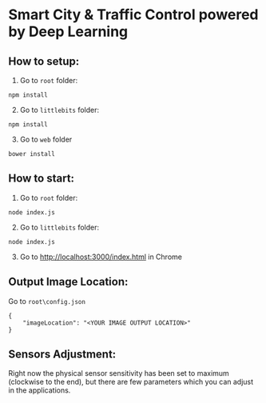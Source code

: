 # Smart City & Traffic Control powered by Deep Learning

## How to setup:
1. Go to ```root``` folder:
  ```
  npm install
  ```

2. Go to ```littlebits``` folder:
  ```
  npm install
  ```

3. Go to ```web``` folder
  ```
  bower install
  ```
  
## How to start:
1. Go to ```root``` folder:
  ```
  node index.js
  ```
  
2. Go to ```littlebits``` folder:
  ```
  node index.js
  ```
  
3. Go to [http://localhost:3000/index.html](http://localhost:3000/index.html) in Chrome

## Output Image Location:
Go to ```root\config.json```
```
{
	"imageLocation": "<YOUR IMAGE OUTPUT LOCATION>"
}
```

## Sensors Adjustment:
Right now the physical sensor sensitivity has been set to maximum (clockwise to the end), but there are few parameters which you can adjust in the applications.
